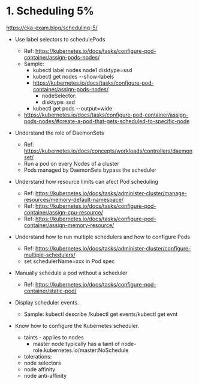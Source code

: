 # 1. Scheduling 5%
https://cka-exam.blog/scheduling-5/


* Use label selectors to schedulePods
  * Ref: https://kubernetes.io/docs/tasks/configure-pod-container/assign-pods-nodes/
  * Sample: 
    *  kubectl label nodes node1 disktype=ssd
    *  kubectl get nodes --show-labels
    *  https://kubernetes.io/docs/tasks/configure-pod-container/assign-pods-nodes/
        * nodeSelector:
        * disktype: ssd
    *  kubectl get pods --output=wide
  * https://kubernetes.io/docs/tasks/configure-pod-container/assign-pods-nodes/#create-a-pod-that-gets-scheduled-to-specific-node
  
* Understand the role of DaemonSets
  * Ref: https://kubernetes.io/docs/concepts/workloads/controllers/daemonset/
  * Run a pod on every Nodes of a cluster
  * Pods managed by DaemonSets bypass the scheduler

* Understand how resource limits can afect Pod scheduling
  * Ref: https://kubernetes.io/docs/tasks/administer-cluster/manage-resources/memory-default-namespace/
  * Ref: https://kubernetes.io/docs/tasks/configure-pod-container/assign-cpu-resource/
  * Ref: https://kubernetes.io/docs/tasks/configure-pod-container/assign-memory-resource/

* Understand how to run multiple schedulers and how to configure Pods
  * Ref: https://kubernetes.io/docs/tasks/administer-cluster/configure-multiple-schedulers/
  * set schedulerName=xxx in Pod spec

* Manually schedule a pod without a scheduler
  * Ref: https://kubernetes.io/docs/tasks/configure-pod-container/static-pod/

* Display scheduler events.
  * Sample: kubectl describe /kubectl get events/kubectl get evnt

* Know how to configure the Kubernetes scheduler.
  * taints - applies to nodes
    * master node typically has a taint of node-role.kubernetes.io/master:NoSchedule
  * tolerations:
  * node selectors
  * node affinity
  * node anti-affinity
 